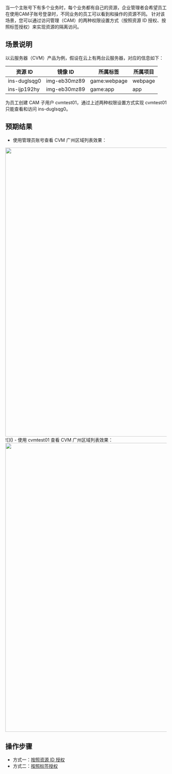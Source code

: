 当一个主账号下有多个业务时，每个业务都有自己的资源，企业管理者会希望员工在使用CAM子账号登录时，不同业务的员工可以看到和操作的资源不同。
针对该场景，您可以通过访问管理（CAM）的两种权限设置方式（按照资源 ID 授权、按照标签授权）来实现资源的隔离访问。

## 场景说明
以云服务器（CVM）产品为例，假设在云上有两台云服务器，对应的信息如下：

| 资源 ID       | 镜像 ID       | 所属标签     | 所属项目 |
| ------------ | ------------ | ------------ | -------- |
| ins-duglsqg0 | img-eb30mz89 | game:webpage | webpage  |
| ins-ijp192hy | img-eb30mz89 | game:app     | app      |

为员工创建 CAM 子用户 cvmtest01，通过上述两种权限设置方式实现 cvmtest01 只能查看和访问 ins-duglsqg0。

## 预期结果
- 使用管理员账号查看 CVM 广州区域列表效果： 
<img src="https://qcloudimg.tencent-cloud.cn/raw/2890cf314b5f7eb22b18b49ee2f585ed.png" width="900px">                 
![]()    
- 使用 cvmtest01 查看 CVM 广州区域列表效果：
<img src="https://qcloudimg.tencent-cloud.cn/raw/cb9646bb327c46707873d3c8bbe3f5f9.png" width="900px">     


## 操作步骤
- 方式一：[按照资源 ID 授权](https://cloud.tencent.com/document/product/598/74183)
- 方式二：[按照标签授权](https://cloud.tencent.com/document/product/598/74184)
